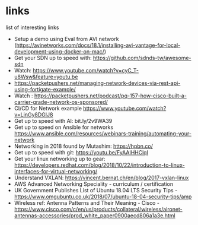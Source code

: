 # links
list of interesting links

-	Setup a demo using Eval from AVI network (https://avinetworks.com/docs/18.1/installing-avi-vantage-for-local-development-using-docker-on-mac/)
-	Get your SDN up to speed with: https://github.com/sdnds-tw/awesome-sdn
-	Watch:  https://www.youtube.com/watch?v=cyC_T-u8Wsw&feature=youtu.be 
-	https://packetpushers.net/managing-network-devices-via-rest-api-using-fortigate-example/
-	Watch : https://packetpushers.net/podcast/pq-157-how-cisco-built-a-carrier-grade-network-os-sponsored/
-	CI/CD for Network example https://www.youtube.com/watch?v=LinGy8DGIJ8
-	Get up to speed with AI:  bit.ly/2v9WA39
-	Get up to speed on Ansible for networks https://www.ansible.com/resources/webinars-training/automating-your-network
-	Networking in 2018 found by Mutashim:  https://hpbn.co/
-	Get up to speed with git:  https://youtu.be/FyAAIHHClqI
-	Get your linux networking up to gear:  https://developers.redhat.com/blog/2018/10/22/introduction-to-linux-interfaces-for-virtual-networking/
-	Understand VXLAN:  https://vincent.bernat.ch/en/blog/2017-vxlan-linux
-	AWS Advanced Networking Speciality - curriculum / certification
-	UK Government Publishes List of Ubuntu 18.04 LTS Security Tips - https://www.omgubuntu.co.uk/2018/07/ubuntu-18-04-security-tips/amp
- Wireless ref: Antenna Patterns and Their Meaning - Cisco - https://www.cisco.com/c/en/us/products/collateral/wireless/aironet-antennas-accessories/prod_white_paper0900aecd806a1a3e.html
